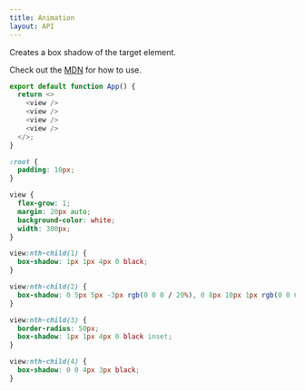 ```yaml
---
title: Animation
layout: API
---
```


Creates a box shadow of the target element.

Check out the [MDN](https://developer.mozilla.org/en-US/docs/Web/CSS/box-shadow) for how to use.

<Sandpack>

```js
export default function App() {
  return <>
    <view />
    <view />
    <view />
    <view />
  </>;
}
```

```css active
:root {
  padding: 10px;
}

view {
  flex-grow: 1;
  margin: 20px auto;
  background-color: white;
  width: 300px;
}

view:nth-child(1) {
  box-shadow: 1px 1px 4px 0 black;
}

view:nth-child(2) {
  box-shadow: 0 5px 5px -3px rgb(0 0 0 / 20%), 0 8px 10px 1px rgb(0 0 0 / 14%), 0 3px 14px 2px rgb(0 0 0 / 12%);
}

view:nth-child(3) {
  border-radius: 50px;
  box-shadow: 1px 1px 4px 0 black inset;
}

view:nth-child(4) {
  box-shadow: 0 0 4px 3px black;
}
```

</Sandpack>
